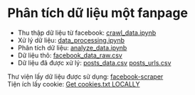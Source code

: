 # Phân tích dữ liệu một fanpage

- Thu thập dữ liệu từ facebook: [crawl_data.ipynb](crawl_data.ipynb) 
- Xử lý dữ liệu: [data_processing.ipynb](data_processing.ipynb)
- Phân tích dữ liệu: [analyze_data.ipynb](analyze_data.ipynb)
- Dữ liệu thô: [facebook_data_raw.csv](res/facebook_data_raw.csv)
- Dữ liệu đã được xử lý: [posts_data.csv](res/posts_data.csv) [posts_urls.csv](res/posts_urls.csv)

Thư viện lấy dữ liệu được sử dụng: [facebook-scraper](https://github.com/kevinzg/facebook-scraper)\
Tiện ích lấy cookie: [Get cookies.txt LOCALLY](https://chromewebstore.google.com/detail/get-cookiestxt-locally/cclelndahbckbenkjhflpdbgdldlbecc)
